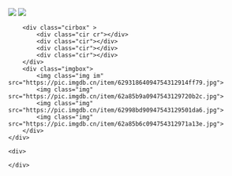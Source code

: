 <div class="banner">
        <img class="change pre"  src="images/pre.png" >
        <img class="change next" src="images/next.png" >

        <div class="cirbox" >
            <div class="cir cr"></div>
            <div class="cir"></div>
            <div class="cir"></div>
            <div class="cir"></div>
        </div>
        <div class="imgbox">
            <img class="img im" src="https://pic.imgdb.cn/item/62931864094754312914ff79.jpg">
            <img class="img" src="https://pic.imgdb.cn/item/62a85b9a0947543129720b2c.jpg">
            <img class="img" src="https://pic.imgdb.cn/item/62998bd90947543129501da6.jpg">
            <img class="img" src="https://pic.imgdb.cn/item/62a85b6c094754312971a13e.jpg">
        </div> 
    </div>

    <div>

    </div>
